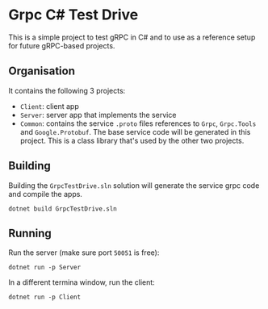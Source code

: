 # Grpc C# Test Drive

This is a simple project to test gRPC in C# and to use as a reference setup for future gRPC-based projects.

## Organisation

It contains the following 3 projects:
- `Client`: client app
- `Server`: server app that implements the service
- `Common`: contains the service `.proto` files references to `Grpc`, `Grpc.Tools` and `Google.Protobuf`. The base service code will be generated in this project. This is a class library that's used by the other two projects.

## Building

Building the `GrpcTestDrive.sln` solution will generate the service grpc code and compile the apps.

```
dotnet build GrpcTestDrive.sln
```

## Running

Run the server (make sure port `50051` is free):
```
dotnet run -p Server
```

In a different termina window, run the client:
```
dotnet run -p Client
```